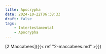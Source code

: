 ```yaml
---
title: Apocrypha
date: 2024-10-22T06:38:33
draft: false
tags:
    - Intertestamental
    - Apocrypha
---
```


[2 Maccabees]({{< ref "2-maccabees.md" >}})

